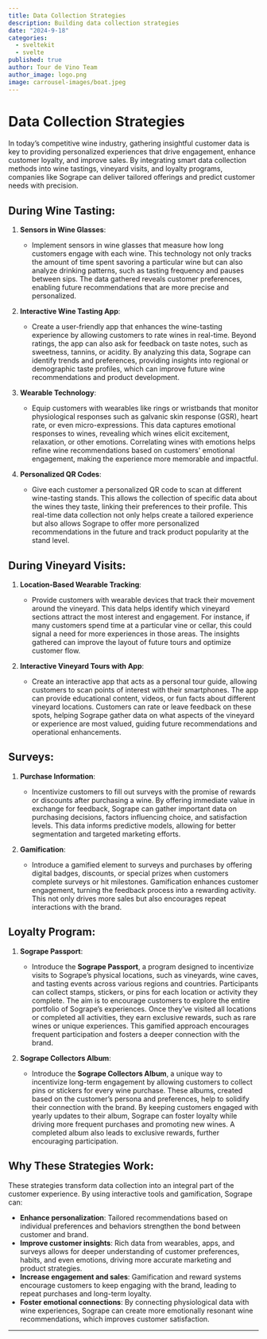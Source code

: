 ```yaml
---
title: Data Collection Strategies
description: Building data collection strategies
date: "2024-9-18"
categories:
  - sveltekit
  - svelte
published: true
author: Tour de Vino Team
author_image: logo.png
image: carrousel-images/boat.jpeg
---
```


# **Data Collection Strategies**

In today’s competitive wine industry, gathering insightful customer data is key to providing personalized experiences that drive engagement, enhance customer loyalty, and improve sales. By integrating smart data collection methods into wine tastings, vineyard visits, and loyalty programs, companies like Sogrape can deliver tailored offerings and predict customer needs with precision.

## **During Wine Tasting**:

1. **Sensors in Wine Glasses**:
   - Implement sensors in wine glasses that measure how long customers engage with each wine. This technology not only tracks the amount of time spent savoring a particular wine but can also analyze drinking patterns, such as tasting frequency and pauses between sips. The data gathered reveals customer preferences, enabling future recommendations that are more precise and personalized.

2. **Interactive Wine Tasting App**:
   - Create a user-friendly app that enhances the wine-tasting experience by allowing customers to rate wines in real-time. Beyond ratings, the app can also ask for feedback on taste notes, such as sweetness, tannins, or acidity. By analyzing this data, Sogrape can identify trends and preferences, providing insights into regional or demographic taste profiles, which can improve future wine recommendations and product development.

3. **Wearable Technology**:
   - Equip customers with wearables like rings or wristbands that monitor physiological responses such as galvanic skin response (GSR), heart rate, or even micro-expressions. This data captures emotional responses to wines, revealing which wines elicit excitement, relaxation, or other emotions. Correlating wines with emotions helps refine wine recommendations based on customers' emotional engagement, making the experience more memorable and impactful.

4. **Personalized QR Codes**:
   - Give each customer a personalized QR code to scan at different wine-tasting stands. This allows the collection of specific data about the wines they taste, linking their preferences to their profile. This real-time data collection not only helps create a tailored experience but also allows Sogrape to offer more personalized recommendations in the future and track product popularity at the stand level.

## **During Vineyard Visits**:

1. **Location-Based Wearable Tracking**:
   - Provide customers with wearable devices that track their movement around the vineyard. This data helps identify which vineyard sections attract the most interest and engagement. For instance, if many customers spend time at a particular vine or cellar, this could signal a need for more experiences in those areas. The insights gathered can improve the layout of future tours and optimize customer flow.

2. **Interactive Vineyard Tours with App**:
   - Create an interactive app that acts as a personal tour guide, allowing customers to scan points of interest with their smartphones. The app can provide educational content, videos, or fun facts about different vineyard locations. Customers can rate or leave feedback on these spots, helping Sogrape gather data on what aspects of the vineyard or experience are most valued, guiding future recommendations and operational enhancements.

## **Surveys**:

1. **Purchase Information**:
   - Incentivize customers to fill out surveys with the promise of rewards or discounts after purchasing a wine. By offering immediate value in exchange for feedback, Sogrape can gather important data on purchasing decisions, factors influencing choice, and satisfaction levels. This data informs predictive models, allowing for better segmentation and targeted marketing efforts.

2. **Gamification**:
   - Introduce a gamified element to surveys and purchases by offering digital badges, discounts, or special prizes when customers complete surveys or hit milestones. Gamification enhances customer engagement, turning the feedback process into a rewarding activity. This not only drives more sales but also encourages repeat interactions with the brand.

## **Loyalty Program**:

1. **Sogrape Passport**:
   - Introduce the **Sogrape Passport**, a program designed to incentivize visits to Sogrape’s physical locations, such as vineyards, wine caves, and tasting events across various regions and countries. Participants can collect stamps, stickers, or pins for each location or activity they complete. The aim is to encourage customers to explore the entire portfolio of Sogrape’s experiences. Once they’ve visited all locations or completed all activities, they earn exclusive rewards, such as rare wines or unique experiences. This gamified approach encourages frequent participation and fosters a deeper connection with the brand.

2. **Sogrape Collectors Album**:
   - Introduce the **Sogrape Collectors Album**, a unique way to incentivize long-term engagement by allowing customers to collect pins or stickers for every wine purchase. These albums, created based on the customer’s persona and preferences, help to solidify their connection with the brand. By keeping customers engaged with yearly updates to their album, Sogrape can foster loyalty while driving more frequent purchases and promoting new wines. A completed album also leads to exclusive rewards, further encouraging participation.

## **Why These Strategies Work**:

These strategies transform data collection into an integral part of the customer experience. By using interactive tools and gamification, Sogrape can:
- **Enhance personalization**: Tailored recommendations based on individual preferences and behaviors strengthen the bond between customer and brand.
- **Improve customer insights**: Rich data from wearables, apps, and surveys allows for deeper understanding of customer preferences, habits, and even emotions, driving more accurate marketing and product strategies.
- **Increase engagement and sales**: Gamification and reward systems encourage customers to keep engaging with the brand, leading to repeat purchases and long-term loyalty.
- **Foster emotional connections**: By connecting physiological data with wine experiences, Sogrape can create more emotionally resonant wine recommendations, which improves customer satisfaction.

---